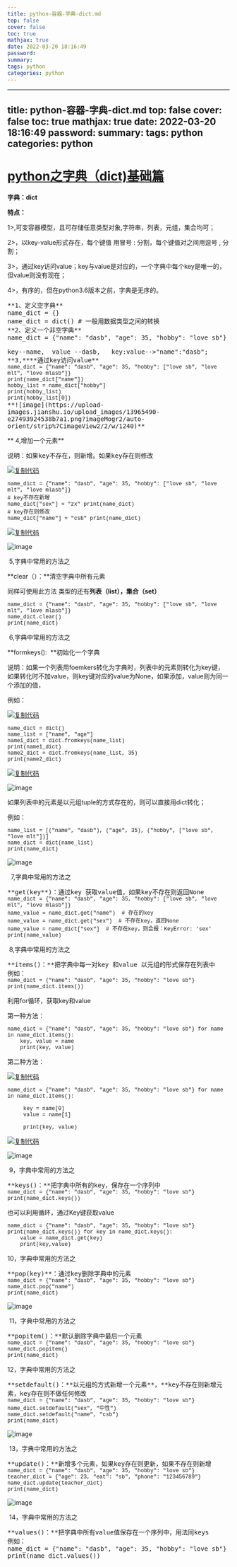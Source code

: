 ```yaml
---
title: python-容器-字典-dict.md
top: false
cover: false
toc: true
mathjax: true
date: 2022-03-20 18:16:49
password:
summary:
tags: python
categories: python
---
```

---
title: python-容器-字典-dict.md
top: false
cover: false
toc: true
mathjax: true
date: 2022-03-20 18:16:49
password:
summary:
tags: python
categories: python
---
# [python之字典（dict)基础篇](https://www.cnblogs.com/shuaiyuan/p/14986518.html)

**字典：dict**

**特点：**

1>,可变容器模型，且可存储任意类型对象,字符串，列表，元组，集合均可；

2>，以key-value形式存在，每个键值 用冒号 : 分割，每个键值对之间用逗号 , 分割；

3>，通过key访问value；key与value是对应的，一个字典中每个key是唯一的，但value则没有现在；

4>，有序的，但在python3.6版本之前，字典是无序的。

<pre style="margin: 0px; padding: 0px; overflow: auto; white-space: pre-wrap;">**1、定义空字典** 
name_dict = {}
name_dict = dict() # 一般用数据类型之间的转换 </pre>

<pre style="margin: 0px; padding: 0px; overflow: auto; white-space: pre-wrap;">**2、定义一个非空字典** 
name_dict = {"name": "dasb", "age": 35, "hobby": "love sb"}

key--name,  value --dasb,   key:value-->"name":"dasb"; **3,****通过key访问value** </pre>

<pre style="margin: 0px; padding: 0px; overflow: auto; overflow-wrap: break-word; font-family: &quot;Courier New&quot; !important; font-size: 12px !important; white-space: pre-wrap;">name_dict = {"name": "dasb", "age": 35, "hobby": ["love sb", "love mlt", "love mlasb"]}
print(name_dict["name"])
hobby_list = name_dict["hobby"]
print(hobby_list)
print(hobby_list[0])</pre>

<pre style="margin: 0px; padding: 0px; overflow: auto; white-space: pre-wrap;">**![image](https://upload-images.jianshu.io/upload_images/13965490-e27493924538b7a1.png?imageMogr2/auto-orient/strip%7CimageView2/2/w/1240)** </pre>

** 4,增加一个元素**

<pre style="margin: 0px; padding: 0px; overflow: auto; white-space: pre-wrap;">说明：如果key不存在，则新增。如果key存在则修改 </pre>

[![复制代码](https://upload-images.jianshu.io/upload_images/13965490-282f788d66e465f7.gif?imageMogr2/auto-orient/strip)](javascript:void(0); "复制代码") 

<pre style="margin: 0px; padding: 0px; overflow: auto; overflow-wrap: break-word; font-family: &quot;Courier New&quot; !important; font-size: 12px !important; white-space: pre-wrap;">name_dict = {"name": "dasb", "age": 35, "hobby": ["love sb", "love mlt", "love mlasb"]}
# key不存在新增
name_dict["sex"] = "zx" print(name_dict)
# key存在则修改
name_dict["name"] = "csb" print(name_dict)</pre>

[![复制代码](https://upload-images.jianshu.io/upload_images/13965490-5cf53375d6e6c91c.gif?imageMogr2/auto-orient/strip)](javascript:void(0); "复制代码") 

![image](https://upload-images.jianshu.io/upload_images/13965490-065675216e951b13.png?imageMogr2/auto-orient/strip%7CimageView2/2/w/1240)

 5,字典中常用的方法之

**clear（）：**清空字典中所有元素

同样可使用此方法 类型的还有**列表（list），集合（set）**

<pre style="margin: 0px; padding: 0px; overflow: auto; overflow-wrap: break-word; font-family: &quot;Courier New&quot; !important; font-size: 12px !important; white-space: pre-wrap;">name_dict = {"name": "dasb", "age": 35, "hobby": ["love sb", "love mlt", "love mlasb"]}
name_dict.clear()
print(name_dict)</pre>

 6,字典中常用的方法之

**formkeys():  **初始化一个字典

说明：如果一个列表用foemkers转化为字典时，列表中的元素则转化为key键，如果转化时不加value，则key键对应的value为None，如果添加，value则为同一个添加的值，

例如：

[![复制代码](https://upload-images.jianshu.io/upload_images/13965490-684340a50d578e69.gif?imageMogr2/auto-orient/strip)](javascript:void(0); "复制代码") 

<pre style="margin: 0px; padding: 0px; overflow: auto; overflow-wrap: break-word; font-family: &quot;Courier New&quot; !important; font-size: 12px !important; white-space: pre-wrap;">name_dict = dict()
name_list = ["name", "age"]
name1_dict = dict.fromkeys(name_list)
print(name1_dict)
name2_dict = dict.fromkeys(name_list, 35)
print(name2_dict)</pre>

[![复制代码](https://upload-images.jianshu.io/upload_images/13965490-d35396fd5311e3a7.gif?imageMogr2/auto-orient/strip)](javascript:void(0); "复制代码") 

![image](https://upload-images.jianshu.io/upload_images/13965490-6cc49db6ef8e31f5.png?imageMogr2/auto-orient/strip%7CimageView2/2/w/1240)

如果列表中的元素是以元组tuple的方式存在的，则可以直接用dict转化；

例如：

<pre style="margin: 0px; padding: 0px; overflow: auto; overflow-wrap: break-word; font-family: &quot;Courier New&quot; !important; font-size: 12px !important; white-space: pre-wrap;">name_list = [("name", "dasb"), ("age", 35), ("hobby", ["love sb", "love mlt"])]
name_dict = dict(name_list)
print(name_dict)</pre>

![image](https://upload-images.jianshu.io/upload_images/13965490-eb26f2f144a666ad.png?imageMogr2/auto-orient/strip%7CimageView2/2/w/1240)

  7,字典中常用的方法之

<pre style="margin: 0px; padding: 0px; overflow: auto; white-space: pre-wrap;">**get(key**)：通过key 获取value值，如果key不存在则返回None</pre>

<pre style="margin: 0px; padding: 0px; overflow: auto; overflow-wrap: break-word; font-family: &quot;Courier New&quot; !important; font-size: 12px !important; white-space: pre-wrap;">name_dict = {"name": "dasb", "age": 35, "hobby": ["love sb", "love mlt", "love mlasb"]}
name_value = name_dict.get("name")  # 存在的key
name_value = name_dict.get("sex")  # 不存在key，返回None
name_value = name_dict["sex"]  # 不存在key，则会报：KeyError: 'sex' print(name_value)</pre>

 8,字典中常用的方法之

<pre style="margin: 0px; padding: 0px; overflow: auto; white-space: pre-wrap;">**items()：**把字典中每一对key 和value 以元组的形式保存在列表中
例如：</pre>

<pre style="margin: 0px; padding: 0px; overflow: auto; overflow-wrap: break-word; font-family: &quot;Courier New&quot; !important; font-size: 12px !important; white-space: pre-wrap;">name_dict = {"name": "dasb", "age": 35, "hobby": "love sb"}
print(name_dict.items())</pre>

利用for循环，获取key和value

第一种方法：

<pre style="margin: 0px; padding: 0px; overflow: auto; overflow-wrap: break-word; font-family: &quot;Courier New&quot; !important; font-size: 12px !important; white-space: pre-wrap;">name_dict = {"name": "dasb", "age": 35, "hobby": "love sb"} for name in name_dict.items():
    key, value = name
    print(key, value)</pre>

第二种方法：

[![复制代码](https://upload-images.jianshu.io/upload_images/13965490-e31165299007e2ce.gif?imageMogr2/auto-orient/strip)](javascript:void(0); "复制代码") 

<pre style="margin: 0px; padding: 0px; overflow: auto; overflow-wrap: break-word; font-family: &quot;Courier New&quot; !important; font-size: 12px !important; white-space: pre-wrap;">name_dict = {"name": "dasb", "age": 35, "hobby": "love sb"} for name in name_dict.items():

     key = name[0]
     value = name[1]

     print(key, value)</pre>

[![复制代码](https://upload-images.jianshu.io/upload_images/13965490-c90a748701bc4ab2.gif?imageMogr2/auto-orient/strip)](javascript:void(0); "复制代码") 

![image](https://upload-images.jianshu.io/upload_images/13965490-34630182b64fadb2.png?imageMogr2/auto-orient/strip%7CimageView2/2/w/1240)

 9，字典中常用的方法之

<pre style="margin: 0px; padding: 0px; overflow: auto; white-space: pre-wrap;">**keys()：**把字典中所有的key，保存在一个序列中</pre>

<pre style="margin: 0px; padding: 0px; overflow: auto; overflow-wrap: break-word; font-family: &quot;Courier New&quot; !important; font-size: 12px !important; white-space: pre-wrap;">name_dict = {"name": "dasb", "age": 35, "hobby": "love sb"}
print(name_dict.keys())</pre>

也可以利用循环，通过Key键获取value

<pre style="margin: 0px; padding: 0px; overflow: auto; overflow-wrap: break-word; font-family: &quot;Courier New&quot; !important; font-size: 12px !important; white-space: pre-wrap;">name_dict = {"name": "dasb", "age": 35, "hobby": "love sb"}
print(name_dict.keys()) for key in name_dict.keys():
    value = name_dict.get(key)
    print(key,value)</pre>

10，字典中常用的方法之

<pre style="margin: 0px; padding: 0px; overflow: auto; white-space: pre-wrap;">**pop(key)**：通过key删除字典中的元素</pre>

<pre style="margin: 0px; padding: 0px; overflow: auto; overflow-wrap: break-word; font-family: &quot;Courier New&quot; !important; font-size: 12px !important; white-space: pre-wrap;">name_dict = {"name": "dasb", "age": 35, "hobby": "love sb"}
name_dict.pop("name")
print(name_dict)</pre>

![image](https://upload-images.jianshu.io/upload_images/13965490-f6b7546ed0f73ac9.png?imageMogr2/auto-orient/strip%7CimageView2/2/w/1240)

 11，字典中常用的方法之

<pre style="margin: 0px; padding: 0px; overflow: auto; white-space: pre-wrap;">**popitem()：**默认删除字典中最后一个元素 </pre>

<pre style="margin: 0px; padding: 0px; overflow: auto; overflow-wrap: break-word; font-family: &quot;Courier New&quot; !important; font-size: 12px !important; white-space: pre-wrap;">name_dict = {"name": "dasb", "age": 35, "hobby": "love sb"}
name_dict.popitem()
print(name_dict)</pre>

12，字典中常用的方法之

<pre style="margin: 0px; padding: 0px; overflow: auto; white-space: pre-wrap;">**setdefault()：**以元组的方式新增一个元素**，**key不存在则新增元素，key存在则不做任何修改</pre>

<pre style="margin: 0px; padding: 0px; overflow: auto; overflow-wrap: break-word; font-family: &quot;Courier New&quot; !important; font-size: 12px !important; white-space: pre-wrap;">name_dict = {"name": "dasb", "age": 35, "hobby": "love sb"}
name_dict.setdefault("sex", "中性")
name_dict.setdefault("name", "csb")
print(name_dict)</pre>

![image](https://upload-images.jianshu.io/upload_images/13965490-9c9e8fb9b3abc684.png?imageMogr2/auto-orient/strip%7CimageView2/2/w/1240)

 13，字典中常用的方法之

<pre style="margin: 0px; padding: 0px; overflow: auto; white-space: pre-wrap;">**update()：**新增多个元素，如果key存在则更新，如果不存在则新增 </pre>

<pre style="margin: 0px; padding: 0px; overflow: auto; overflow-wrap: break-word; font-family: &quot;Courier New&quot; !important; font-size: 12px !important; white-space: pre-wrap;">name_dict = {"name": "dasb", "age": 35, "hobby": "love sb"}
teacher_dict = {"age": 23, "eat": "sb", "phone": "123456789"}
name_dict.update(teacher_dict)
print(name_dict)</pre>

![image](https://upload-images.jianshu.io/upload_images/13965490-ee4dc79938b61354.png?imageMogr2/auto-orient/strip%7CimageView2/2/w/1240)

 14，字典中常用的方法之

<pre style="margin: 0px; padding: 0px; overflow: auto; white-space: pre-wrap;">**values()：**把字典中所有value值保存在一个序列中，用法同keys 
例如： </pre>

<pre style="margin: 0px; padding: 0px; overflow: auto; white-space: pre-wrap;">
name_dict = {"name": "dasb", "age": 35, "hobby": "love sb"}
print(name_dict.values())</pre>
